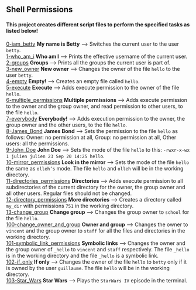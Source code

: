 ## Shell Permissions

#### This project creates different script files to perform the specified tasks as listed below!

[0-iam_betty](https://github.com/King2H/alx-system_engineering-devops/blob/master/0x01-shell_permissions/0-iam_betty) **My name is Betty** --> Switches the current user to the user `betty`.   
[1-who_am_i](https://github.com/King2H/alx-system_engineering-devops/blob/master/0x01-shell_permissions/1-who_am_i) **Who am I** --> Prints the effective username of the current user.  
[2-groups](https://github.com/King2H/alx-system_engineering-devops/blob/master/0x01-shell_permissions/2-groups) **Groups** --> Prints all the groups the current user is part of.  
[3-new_owner](https://github.com/King2H/alx-system_engineering-devops/blob/master/0x01-shell_permissions/3-new_owner) **New owner** --> Changes the owner of the file `hello` to the user `betty`.  
[4-empty](https://github.com/King2H/alx-system_engineering-devops/blob/master/0x01-shell_permissions/4-empty) **Empty!** --> Creates an empty file called `hello`.  
[5-execute](https://github.com/King2H/alx-system_engineering-devops/blob/master/0x01-shell_permissions/5-execute) **Execute** --> Adds execute permission to the owner of the file `hello`.  
[6-multiple_permissions](https://github.com/King2H/alx-system_engineering-devops/blob/master/0x01-shell_permissions/6-multiple_permissions) **Multiple permissions** -->  Adds execute permission to the owner and the group owner, and read permission to other users, to the file `hello`.  
[7-everybody](https://github.com/King2H/alx-system_engineering-devops/blob/master/0x01-shell_permissions/7-everybody) **Everybody!** --> Adds execution permission to the owner, the group owner and the other users, to the file `hello`.  
[8-James_Bond](https://github.com/King2H/alx-system_engineering-devops/blob/master/0x01-shell_permissions/8-James_Bond) **James Bond** --> Sets the permission to the file `hello` as follows: Owner: no permission at all, Group: no permission at all, Other users: all the permissions.  
[9-John_Doe](https://github.com/King2H/alx-system_engineering-devops/blob/master/0x01-shell_permissions/9-John_Doe) **John Doe** --> Sets the mode of the file `hello` to this: `-rwxr-x-wx 1 julien julien 23 Sep 20 14:25 hello`.  
[10-mirror_permissions](https://github.com/King2H/alx-system_engineering-devops/blob/master/0x01-shell_permissions/10-mirror_permissions) **Look in the mirror** --> Sets the mode of the file `hello` the same as `olleh’s` mode. The file `hello` and `olleh` will be in the working directory.  
[11-directories_permissions](https://github.com/King2H/alx-system_engineering-devops/blob/master/0x01-shell_permissions/11-directories_permissions) **Directories** --> Adds execute permission to all subdirectories of the current directory for the owner, the group owner and all other users. Regular files should not be changed.  
[12-directory_permissions](https://github.com/King2H/alx-system_engineering-devops/blob/master/0x01-shell_permissions/12-directory_permissions) **More directories** --> Creates a directory called `my_dir` with permissions `751` in the working directory.  
[13-change_group](https://github.com/King2H/alx-system_engineering-devops/blob/master/0x01-shell_permissions/13-change_group) **Change group** --> Changes the group owner to `school` for the file `hello`.  
[100-change_owner_and_group](https://github.com/King2H/alx-system_engineering-devops/blob/master/0x01-shell_permissions/100-change_owner_and_group) **Owner and group** --> Changes the owner to `vincent` and the group owner to `staff` for all the files and directories in the working directory.  
[101-symbolic_link_permissions](https://github.com/King2H/alx-system_engineering-devops/blob/master/0x01-shell_permissions/101-symbolic_link_permissions) **Symbolic links** --> Changes the owner and the group owner of `_hello` to `vincent` and `staff` respectively. The file `_hello` is in the working directory and the file `_hello` is a symbolic link.   
[102-if_only](https://github.com/King2H/alx-system_engineering-devops/blob/master/0x01-shell_permissions/102-if_only) **If only** --> Changes the owner of the file `hello` to `betty` only if it is owned by the user `guillaume`. The file `hello` will be in the working directory.  
[103-Star_Wars](https://github.com/King2H/alx-system_engineering-devops/blob/master/0x01-shell_permissions/103-Star_Wars) **Star Wars** --> Plays the `StarWars IV` episode in the terminal.  

